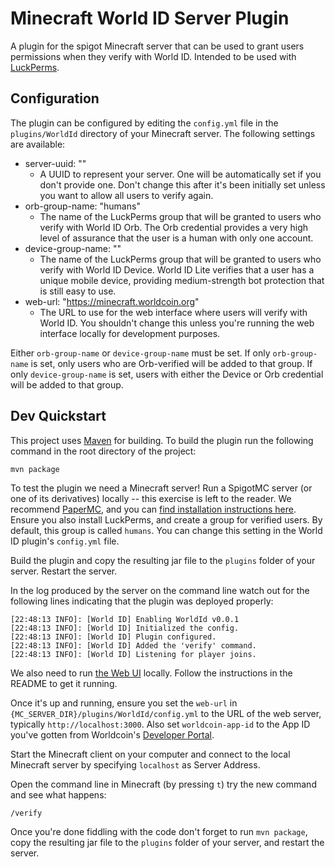 # Minecraft World ID Server Plugin

A plugin for the spigot Minecraft server that can be used to grant users permissions when they verify with World ID. Intended to be used with [LuckPerms](https://luckperms.net/).

## Configuration

The plugin can be configured by editing the `config.yml` file in the `plugins/WorldId` directory of your Minecraft server. The following settings are available:

- server-uuid: ""
    - A UUID to represent your server. One will be automatically set if you don't provide one. Don't change this after it's been initially set unless you want to allow all users to verify again.
- orb-group-name: "humans"
    - The name of the LuckPerms group that will be granted to users who verify with World ID Orb. The Orb credential provides a very high level of assurance that the user is a human with only one account.
- device-group-name: ""
    - The name of the LuckPerms group that will be granted to users who verify with World ID Device. World ID Lite verifies that a user has a unique mobile device, providing medium-strength bot protection that is still easy to use.
- web-url: "https://minecraft.worldcoin.org"
    - The URL to use for the web interface where users will verify with World ID. You shouldn't change this unless you're running the web interface locally for development purposes.

Either `orb-group-name` or `device-group-name` must be set. If only `orb-group-name` is set, only users who are Orb-verified will be added to that group. If only `device-group-name` is set, users with either the Device or Orb credential will be added to that group.

## Dev Quickstart

This project uses [Maven](https://maven.apache.org/) for building. To build the plugin run the following command in the root directory of the project:

````bash
mvn package
```` 

To test the plugin we need a Minecraft server! Run a SpigotMC server (or one of its derivatives) locally -- this exercise is left to the reader. We recommend [PaperMC](https://papermc.io/), and you can [find installation instructions here](https://docs.papermc.io/paper/getting-started). Ensure you also install LuckPerms, and create a group for verified users. By default, this group is called `humans`. You can change this setting in the World ID plugin's `config.yml` file.

Build the plugin and copy the resulting jar file to the `plugins` folder of your server. Restart the server.

In the log produced by the server on the command line watch out for the following lines indicating that the plugin was deployed properly:

```
[22:48:13 INFO]: [World ID] Enabling WorldId v0.0.1
[22:48:13 INFO]: [World ID] Initialized the config.
[22:48:13 INFO]: [World ID] Plugin configured.
[22:48:13 INFO]: [World ID] Added the 'verify' command.
[22:48:13 INFO]: [World ID] Listening for player joins.
``` 

We also need to run [the Web UI](https://github.com/worldcoin/world-id-minecraft-web) locally. Follow the instructions in the README to get it running. 

Once it's up and running, ensure you set the `web-url` in `{MC_SERVER_DIR}/plugins/WorldId/config.yml` to the URL of the web server, typically `http://localhost:3000`. Also set `worldcoin-app-id` to the App ID you've gotten from Worldcoin's [Developer Portal](https://developer.worldcoin.org).

Start the Minecraft client on your computer and connect to the local Minecraft server by specifying `localhost` as Server Address.

Open the command line in Minecraft (by pressing `t`) try the new command and see what happens:
```
/verify
````

Once you're done fiddling with the code don't forget to run `mvn package`, copy the resulting jar file to the `plugins` folder of your server, and restart the server.
